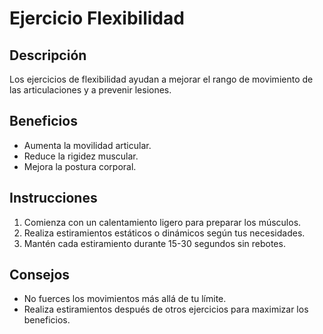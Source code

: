 # Ejercicio Flexibilidad

## Descripción
Los ejercicios de flexibilidad ayudan a mejorar el rango de movimiento de las articulaciones y a prevenir lesiones.

## Beneficios
- Aumenta la movilidad articular.
- Reduce la rigidez muscular.
- Mejora la postura corporal.

## Instrucciones
1. Comienza con un calentamiento ligero para preparar los músculos.
2. Realiza estiramientos estáticos o dinámicos según tus necesidades.
3. Mantén cada estiramiento durante 15-30 segundos sin rebotes.

## Consejos
- No fuerces los movimientos más allá de tu límite.
- Realiza estiramientos después de otros ejercicios para maximizar los beneficios.